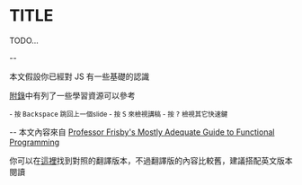 <style type="text/css">
  /********************************************* 
  * FONT
  *********************************************/
  .reveal p.left {
      text-align: left;
  }  
  .reveal p.error {
      color: #ff0066;
  }
  /********************************************* 
  * CODE
  *********************************************/
  .reveal blockquote p{
	font-size: 1em;
  }
  .reveal pre {
      font-size: 1em;
  }
  .reveal pre code {
      max-height: 80%;
      padding: 10px;
  }
</style>

# TITLE
TODO...

--

本文假設你已經對 JS 有一些基礎的認識

[附錄](#/appendix)中有列了一些學習資源可以參考

<small>
- 按 <kbd>Backspace</kbd> 跳回上一個slide
- 按 <kbd>S</kbd> 來檢視講稿
- 按 <kbd>?</kbd> 檢視其它快速鍵
</small>

--
本文內容來自 [Professor Frisby's Mostly Adequate Guide to Functional Programming](https://github.com/MostlyAdequate/mostly-adequate-guide)

你可以在[這裡](https://legacy.gitbook.com/book/llh911001/mostly-adequate-guide-chinese/details)找到對照的翻譯版本，不過翻譯版的內容比較舊，建議搭配英文版本閱讀